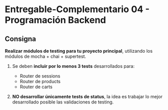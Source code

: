 # Entregable-Complementario 04 - Programación Backend

## Consigna

**Realizar módulos de testing para tu proyecto principal**, utilizando los módulos de mocha + chai + supertest.

1. Se deben **incluir por lo menos 3 tests** desarrollados para:

   -  Router de sessions
   -  Router de products
   -  Router de carts

2. **NO desarrollar únicamente tests de status**, la idea es trabajar lo mejor desarrollado posible las validaciones de testing.
